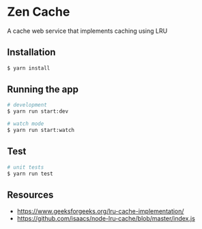 # Zen Cache

A cache web service that implements caching using LRU

## Installation

```bash
$ yarn install
```

## Running the app

```bash
# development
$ yarn run start:dev

# watch mode
$ yarn run start:watch
```

## Test

```bash
# unit tests
$ yarn run test
```

## Resources

- https://www.geeksforgeeks.org/lru-cache-implementation/
- https://github.com/isaacs/node-lru-cache/blob/master/index.js
